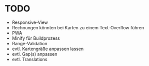 # TODO

- Responsive-View
- Rechnungen könnten bei Karten zu einem Text-Overflow führen
- PWA
- Minify für Buildprozess
- Range-Validation
- evtl. Kartengräße anpassen lassen
- evtl. Gap(s) anpassen
- evtl. Translations

